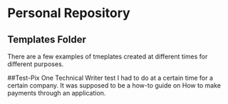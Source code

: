 # Personal Repository

## Templates Folder
There are a few examples of tmeplates created at different times for different purposes.

##Test-Pix
One Technical Writer test I had to do at a certain time for a certain company. It was supposed to be a how-to guide on How to make payments through an application.
